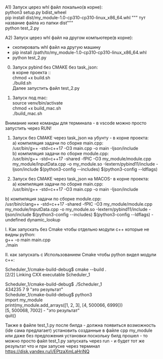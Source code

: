 A1) Запуск церез whl файл локально(в корне):  
python3 setup.py bdist_wheel  
pip install dist/my_module-1.0-cp310-cp310-linux_x86_64.whl    """ тут название файла из папки dist"""  
python test_2.py

A2) Запуск церез whl файл на другом компьютере(в корне):
- скопировать whl файл на другую машину  
- pip install /path/to/my_module-1.0-cp310-cp310-linux_x86_64.whl  
- python test_2.py  






0. Запуск pybind без CMAKE без task_json:  
в корне проекта ::   
   chmod +x build.sh  
   ./build.sh  
Далее запустить файл test_2.py


01. Запуск под mac:  
   source venv/bin/activate  
chmod +x build_mac.sh    
./build_mac.sh     

Внимание ниже  команды для терминала - в vscode можно просто запустить через RUN!  
1. Запуск без CMAKE через task_json на убунту - в корне проекта:   
а) компиляция задачи по сборке main.cpp:  
  /usr/bin/g++ -std=c++17 -O3 main.cpp -o main -Ijson/include  
b) компиляция задачи по сборке module.cpp:      
   /usr/bin/g++ -std=c++17 -shared -fPIC -O3 my_module/module.cpp my_module/InputData.cpp -o my_module.so -Iextern/pybind11/include -Ijson/include $(python3-config --includes) $(python3-config --ldflags)  

2. Запуск без CMAKE через task_json на MACOS- в корне проекта:  
а) компиляция задачи по сборке main.cpp:  
   /usr/bin/g++ -std=c++17 -O3 main.cpp -o main -Ijson/include  

b) компиляция задачи по сборке module.cpp:   
/usr/bin/clang++ -std=c++17 -shared -fPIC -O3 my_module/module.cpp my_module/InputData.cpp -o my_module.so -Iextern/pybind11/include -Ijson/include $(python3-config --includes) $(python3-config --ldflags) -undefined dynamic_lookup  








I.  Как запускать без Cmake чтобы отдельно  модули с++ которые не видны python:  
g++ -o main main.cpp  
./main




II.  как запускать с Использованием Cmake чтобы python видел модули с++:  

Scheduler_1/cmake-build-debug$ cmake --build .  
[2/2] Linking CXX executable Scheduler_1


Scheduler_1/cmake-build-debug$ ./Scheduler_1  
434235 7 9  "это результат"  
Scheduler_1/cmake-build-debug$ python3  
import my_module  
print(my_module.add_arrays([1, 2, 3], [4, 500066, 6999]))  
[5, 500068, 7002] - "это результат"  
quit()  
  
Также в файле test_1.py после билда - должна появиться возможность (ide сама предлагает) установить созданные в файле cpp my_module или даже без предложения установки
поскольку билд прошел - то можно просто файл test_1.py запускать через run - и будет тот же результат  что и при запуске через терминал 
https://disk.yandex.ru/i/EPtzaXmLaHriNQ
